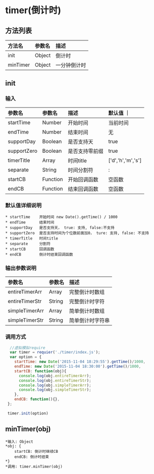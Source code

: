 # timer(倒计时)

## 方法列表

| 方法名    | 参数名  | 描述       |  
|:---------|:-------|:-------   |
| init     | Object | 倒计时     | 
| minTimer | Object | 一分钟倒计时| 


##  init

### 输入

| 参数名       | 参数名    | 描述           |  默认值 ｜ 
|:----------- |:---------|:--------------|:--------|
| startTime   | Number   | 开始时间       | 当前时间| 
| endTime     | Number   | 结束时间       | 无      |
| supportDay  | Boolean  | 是否支持天     | true    |
| supportZero | Boolean  | 是否支持零前缀  | true    |
| timerTitle  | Array    | 时间title     | ['d','h','m','s']|
| separate    | String   | 时间分割符     | :       |
| startCB     | Function | 开始回调函数   | 空函数   |
| endCB       | Function | 结束回调函数   | 空函数   |

### 默认值详细说明

    * startTime    开始时间 new Date().getTime() / 1000
    * endTime      结束时间
    * supportDay   是否支持天， true: 支持, false:不支持
    * supportZero  是否支持时间为个位数前面加0， ture: 支持, false: 不支持
    * timerTitle   时间title
    * separate     分割符
    * startCB      回调函数
    * endCB        倒计时结束回调函数

### 输出参数说明

| 参数名          | 参数名    | 描述           |  
|:---------------|:---------|:--------------|
| entireTimerArr | Array    | 完整倒计时数组  | 
| entireTimerStr | String   | 完整倒计时字符  | 
| simpleTimerArr | Array    | 简单倒计时数组  | 
| simpleTimerStr | String   | 简单倒计时字符串 | 

### 调用方式
```js
  //虚拟模拟require
  var timer = requier('./timer/index.js');
  var option = {
    startTime: new Date('2015-11-04 18:29:55').getTime()/1000,
    endTime: new Date('2015-11-04 18:30:00').getTime()/1000,
    startCB: function(obj){
      console.log(obj.entireTimerArr);
      console.log(obj.entireTimerStr);
      console.log(obj.simpleTimerArr);
      console.log(obj.simpleTimerStr);
    },
    endCB: function(){},
 };
 
 timer.init(option)
```

## minTimer(obj)

    *输入: Object
    *obj: {
        startCB: 倒计时继续CB
        endCB: 倒计时结束
    *}
    *调用: timer.minTimer(obj)